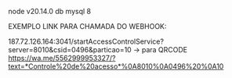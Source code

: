 node v20.14.0
db mysql 8

EXEMPLO LINK PARA CHAMADA DO WEBHOOK:

187.72.126.164:3041/startAccessControlService?server=8010&csid=0496&particao=10 -> para QRCODE
https://wa.me/5562999953327/?text=*Controle%20de%20acesso*%0A8010%0A0496%20%0A10